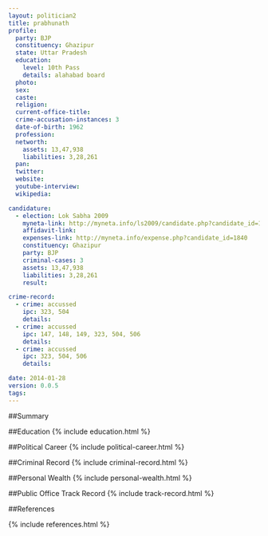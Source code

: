 ```yaml
---
layout: politician2
title: prabhunath
profile: 
  party: BJP
  constituency: Ghazipur
  state: Uttar Pradesh
  education: 
    level: 10th Pass
    details: alahabad board
  photo: 
  sex: 
  caste: 
  religion: 
  current-office-title: 
  crime-accusation-instances: 3
  date-of-birth: 1962
  profession: 
  networth: 
    assets: 13,47,938
    liabilities: 3,28,261
  pan: 
  twitter: 
  website: 
  youtube-interview: 
  wikipedia: 

candidature: 
  - election: Lok Sabha 2009
    myneta-link: http://myneta.info/ls2009/candidate.php?candidate_id=1840
    affidavit-link: 
    expenses-link: http://myneta.info/expense.php?candidate_id=1840
    constituency: Ghazipur 
    party: BJP
    criminal-cases: 3
    assets: 13,47,938
    liabilities: 3,28,261
    result:  

crime-record: 
  - crime: accussed
    ipc: 323, 504
    details:  
  - crime: accussed
    ipc: 147, 148, 149, 323, 504, 506
    details:  
  - crime: accussed
    ipc: 323, 504, 506
    details:  

date: 2014-01-28
version: 0.0.5
tags: 
---
```

##Summary


##Education
{% include education.html %}


##Political Career
{% include political-career.html %}


##Criminal Record
{% include criminal-record.html %}


##Personal Wealth
{% include personal-wealth.html %}


##Public Office Track Record
{% include track-record.html %}


##References


{% include references.html %}